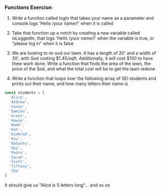 ### Functions Exercise:

1.  Write a function called logIn that takes your name as a parameter and console.logs 'Hello /your name/!' when it is called

2.  Take that function up a notch by creating a new variable called isLoggedIn, that logs 'Hello /your name/!' when the variable is true, or "please log in" when it is false

3. We are looking to re-sod our lawn. It has a length of 20' and a width of 30', with Sod costing $1.45/sqft. Additionally, it will cost $100 to have thew work done.  Write a function that finds the area of the lawn, the price of the Sod, and what the total cost will be to get the lawn redone

4.  Write a function that loops over the following array of SEI students and prints out their name, and how many letters their name is

```js
const students = [
  'Alice',
  'Andrew',
  'Casey',
  'Damian',
  'Grant',
  'Howie',
  'Wade',
  'Kat',
  'Kimbrad',
  'Kiu',
  'Natasha',
  'Obi',
  'Pedro',
  'Sarah',
  'Scott',
  'Tiffany',
  'Zhe'
]
```

It should give us "Alice is 5 letters long"... and so on
